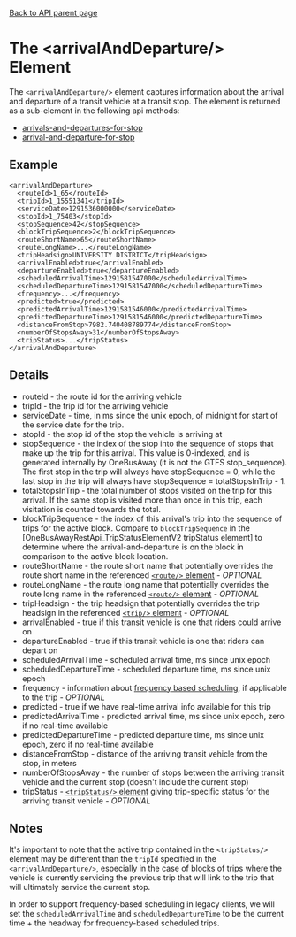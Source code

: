 [Back to API parent page](../index.html)

# The &lt;arrivalAndDeparture/&gt; Element

The `<arrivalAndDeparture/>` element captures information about the arrival and departure of a transit vehicle at a transit stop.  The element is returned as a sub-element in the following api methods:

* [arrivals-and-departures-for-stop](../methods/arrivals-and-departures-for-stop.html)
* [arrival-and-departure-for-stop](../methods/arrival-and-departure-for-stop.html)

## Example

    <arrivalAndDeparture>
      <routeId>1_65</routeId>
      <tripId>1_15551341</tripId>
      <serviceDate>1291536000000</serviceDate>
      <stopId>1_75403</stopId>
      <stopSequence>42</stopSequence>
      <blockTripSequence>2</blockTripSequence>
      <routeShortName>65</routeShortName>
      <routeLongName>...</routeLongName>
      <tripHeadsign>UNIVERSITY DISTRICT</tripHeadsign>
      <arrivalEnabled>true</arrivalEnabled>
      <departureEnabled>true</departureEnabled>
      <scheduledArrivalTime>1291581547000</scheduledArrivalTime>
      <scheduledDepartureTime>1291581547000</scheduledDepartureTime>
      <frequency>...</frequency>
      <predicted>true</predicted>
      <predictedArrivalTime>1291581546000</predictedArrivalTime>
      <predictedDepartureTime>1291581546000</predictedDepartureTime>
      <distanceFromStop>7982.740408789774</distanceFromStop>
      <numberOfStopsAway>31</numberOfStopsAway>
      <tripStatus>...</tripStatus>
    </arrivalAndDeparture>

## Details

* routeId - the route id for the arriving vehicle
* tripId - the trip id for the arriving vehicle
* serviceDate - time, in ms since the unix epoch, of midnight for start of the service date for the trip.
* stopId - the stop id of the stop the vehicle is arriving at
* stopSequence - the index of the stop into the sequence of stops that make up the trip for this arrival. This value is 0-indexed, and is generated internally by OneBusAway (it is not the GTFS stop_sequence). The first stop in the trip will always have stopSequence = 0, while the last stop in the trip will always have stopSequence = totalStopsInTrip - 1.
* totalStopsInTrip - the total number of stops visited on the trip for this arrival. If the same stop is visited more than once in this trip, each visitation is counted towards the total.
* blockTripSequence - the index of this arrival's trip into the sequence of trips for the active block.  Compare to `blockTripSequence` in the [OneBusAwayRestApi_TripStatusElementV2 tripStatus element] to determine where the arrival-and-departure is on the block in comparison to the active block location.
* routeShortName - the route short name that potentially overrides the route short name in the referenced [`<route/>` element](route.html) - *OPTIONAL*
* routeLongName - the route long name that potentially overrides the route long name in the referenced [`<route/>` element](route.html) - *OPTIONAL*
* tripHeadsign - the trip headsign that potentially overrides the trip headsign in the referenced [`<trip/>` element](trip.html) - *OPTIONAL*
* arrivalEnabled - true if this transit vehicle is one that riders could arrive on
* departureEnabled - true if this transit vehicle is one that riders can depart on
* scheduledArrivalTime - scheduled arrival time, ms since unix epoch
* scheduledDepartureTime - scheduled departure time, ms since unix epoch
* frequency - information about [frequency based scheduling](frequency.html), if applicable to the trip - *OPTIONAL*
* predicted - true if we have real-time arrival info available for this trip
* predictedArrivalTime - predicted arrival time, ms since unix epoch, zero if no real-time available
* predictedDepartureTime - predicted departure time, ms since unix epoch, zero if no real-time available
* distanceFromStop - distance of the arriving transit vehicle from the stop, in meters
* numberOfStopsAway - the number of stops between the arriving transit vehicle and the current stop (doesn't include the current stop)
* tripStatus - [`<tripStatus/>` element](trip-status.html) giving trip-specific status for the arriving transit vehicle - *OPTIONAL*

## Notes

It's important to note that the active trip contained in the `<tripStatus/>` element may be different than the `tripId` specified in the `<arrivalAndDeparture/>`, especially in the case of blocks of trips where the vehicle is currently servicing the previous trip that will link to the trip that will ultimately service the current stop.

In order to support frequency-based scheduling in legacy clients, we will set the `scheduledArrivalTime` and `scheduledDepartureTime` to be the current time + the headway for frequency-based scheduled trips.
